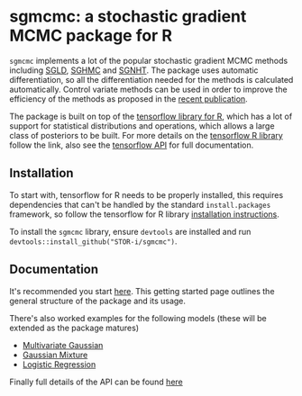 # sgmcmc: a stochastic gradient MCMC package for R

`sgmcmc` implements a lot of the popular stochastic gradient MCMC methods including [SGLD](http://people.ee.duke.edu/~lcarin/398_icmlpaper.pdf), [SGHMC](https://arxiv.org/pdf/1402.4102v2.pdf) and [SGNHT](http://papers.nips.cc/paper/5592-bayesian-sampling-using-stochastic-gradient-thermostats.pdf). The package uses automatic differentiation, so all the differentiation needed for the methods is calculated automatically. Control variate methods can be used in order to improve the efficiency of the methods as proposed in the [recent publication](https://github.com/jbaker92/stochasticGradientMCMC).

The package is built on top of the [tensorflow library for R](https://tensorflow.rstudio.com/), which has a lot of support for statistical distributions and operations, which allows a large class of posteriors to be built. For more details on the [tensorflow R library](https://tensorflow.rstudio.com/) follow the link, also see the [tensorflow API](https://www.tensorflow.org/api_docs/) for full documentation.

## Installation

To start with, tensorflow for R needs to be properly installed, this requires dependencies that can't be handled by the standard `install.packages` framework, so follow the tensorflow for R library [installation instructions](https://tensorflow.rstudio.com/installation.html).

To install the `sgmcmc` library, ensure `devtools` are installed and run `devtools::install_github("STOR-i/sgmcmc")`.

## Documentation

It's recommended you start [here](https://stor-i.github.io/sgmcmc///articles/sgmcmc.html). This getting started page outlines the general structure of the package and its usage.

There's also worked examples for the following models (these will be extended as the package matures)
 - [Multivariate Gaussian](https://stor-i.github.io/sgmcmc///articles/mvGauss.html)
 - [Gaussian Mixture](https://stor-i.github.io/sgmcmc///articles/gaussMixture.html)
 - [Logistic Regression](https://stor-i.github.io/sgmcmc///articles/logisticRegression.html)

Finally full details of the API can be found [here](https://stor-i.github.io/sgmcmc///reference/index.html)
